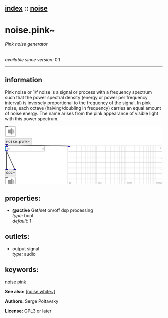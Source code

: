 [index](index.html) :: [noise](category_noise.html)
---

# noise.pink~

###### Pink noise generator

*available since version:* 0.1

---


## information
Pink noise or 1/f noise is a signal or process with a frequency spectrum such that the power spectral density (energy or power per frequency interval) is inversely proportional to the frequency of the signal. In pink noise, each octave (halving/doubling in frequency) carries an equal amount of noise energy. The name arises from the pink appearance of visible light with this power spectrum.


[![example](../examples/img/noise.pink~.jpg)](../examples/pd/noise.pink~.pd)







## properties:

* **@active** 
Get/set on/off dsp processing<br>
_type:_ bool<br>
_default:_ 1<br>





## outlets:

* output signal<br>
_type:_ audio



## keywords:

[noise](keywords/noise.html)
[pink](keywords/pink.html)



**See also:**
[\[noise.white~\]](noise.white~.html)




**Authors:** Serge Poltavsky




**License:** GPL3 or later






